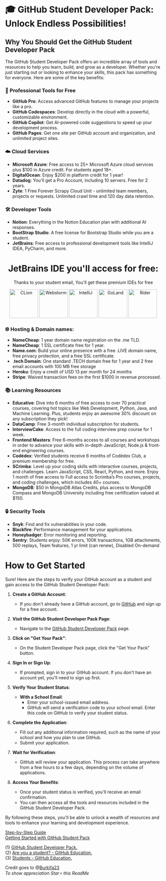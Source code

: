 # 🎓 GitHub Student Developer Pack: Unlock Endless Possibilities!

## Why You Should Get the GitHub Student Developer Pack

The GitHub Student Developer Pack offers an incredible array of tools and resources to help you learn, build, and grow as a developer. Whether you're just starting out or looking to enhance your skills, this pack has something for everyone. Here are some of the key benefits:

### 🚀 Professional Tools for Free
- **GitHub Pro**: Access advanced GitHub features to manage your projects like a pro.
- **GitHub Codespaces**: Develop directly in the cloud with a powerful, customizable environment.
- **GitHub Copilot**: Get AI-powered code suggestions to speed up your development process.
- **GitHub Pages**: Get one site per GitHub account and organization, and unlimited project sites.

### ☁️ Cloud Services
- **Microsoft Azure**: Free access to 25+ Microsoft Azure cloud services plus $100 in Azure credit. For students aged 18+.
- **DigitalOcean**: Enjoy $200 in platform credit for 1 year!
- **Datadog**: You'll get a Pro Account, including 10 servers. Free for 2 years.
- **Zyte**: 1 Free Forever Scrapy Cloud Unit - unlimited team members, projects or requests. Unlimited crawl time and 120 day data retention.

### 🛠️ Developer Tools
- **Notion**: Everything in the Notion Education plan with additional AI responses.
- **BootStrap Studio**: A free license for Bootstrap Studio while you are a student.
- **JetBrains**: Free access to professional development tools like IntelliJ IDEA, PyCharm, and more.
<div align="center">
        <h1>JetBrains IDE you'll access for free:</h1>
        <p>Thanks to your student email, You'll get these premium IDEs for free</p>
        <img src="https://cdn.jsdelivr.net/gh/devicons/devicon@latest/icons/clion/clion-original.svg" height="92" width="92" alt="CLion"/>
        <img src="https://cdn.jsdelivr.net/gh/devicons/devicon@latest/icons/webstorm/webstorm-original.svg" height="92" width="92" alt="Webstorm"/>
        <img src="https://cdn.jsdelivr.net/gh/devicons/devicon@latest/icons/intellij/intellij-original.svg" height="92" width="92" alt="IntelliJ"/>
        <img src="https://cdn.jsdelivr.net/gh/devicons/devicon@latest/icons/goland/goland-original.svg" height="92" width="92" alt="GoLand"/>
        <img src="https://cdn.jsdelivr.net/gh/devicons/devicon@latest/icons/rider/rider-original.svg" height="92" width="92" alt="Rider"/>
    </div>


### 🌐 Hosting & Domain names:
- **NameCheap**: 1 year domain name registration on the .me TLD.
- **NameCheap**: 1 SSL certificate free for 1 year.
- **Name.com**: Build your online presence with a free .LIVE domain name, free privacy protection, and a free SSL certificate.
- **.tech Domain**: One standard .TECH domain free for 1 year and 2 free email accounts with 100 MB free storage
- **Heroku**: Enjoy a credit of USD 13  per month for 24 months
- **Stripe**: Waived transaction fees on the first $1000 in revenue processed.

### 📚 Learning Resources
- **Educative**: Dive into 6 months of free access to over 70 practical courses, covering hot topics like Web Development, Python, Java, and Machine Learning. Plus, students enjoy an awesome 30% discount on any subscription they pick!
- **DataCamp**: Free 3-month individual subscription for students.
- **InterviewCake**: Access to the full coding interview prep course for 1 week.
- **Frontend Masters**: Free 6-months access to all courses and workshops in order to advance your skills with in-depth JavaScript, Node.js & front-end engineering courses.
- **Codédex**: Verified students receive 6 months of Codédex Club, a premium membership for free.
- **SCrimba**: Level up your coding skills with interactive courses, projects, and challenges. Learn JavaScript, CSS, React, Python, and more. Enjoy 1 month of free access to Full access to Scrimba’s Pro courses, projects, and coding challenges, which includes 40+ courses.
- **MongoDB**: $50 in MongoDB Atlas Credits, plus access to MongoDB Compass and MongoDB University including free certification valued at $150.

### 🔒 Security Tools
- **Snyk**: Find and fix vulnerabilities in your code.
- **Blackfire**: Performance management for your applications.
- **Honeybadger**: Error monitoring and reporting.
- **Sentry**: Students enjoy: 50K errors, 100K transactions, 1GB attachments, 500 replays, Team features, 1 yr limit (can renew), Disabled On-demand

# How to Get Started
Sure! Here are the steps to verify your GitHub account as a student and gain access to the GitHub Student Developer Pack:

1. **Create a GitHub Account**:
   - If you don't already have a GitHub account, go to [GitHub](https://github.com) and sign up for a free account.

2. **Visit the GitHub Student Developer Pack Page**:
   - Navigate to the [GitHub Student Developer Pack](https://education.github.com/pack) page.

3. **Click on "Get Your Pack"**:
   - On the Student Developer Pack page, click the "Get Your Pack" button.

4. **Sign In or Sign Up**:
   - If prompted, sign in to your GitHub account. If you don't have an account yet, you'll need to sign up first.

5. **Verify Your Student Status**:
   - **With a School Email**:
     - Enter your school-issued email address.
     - GitHub will send a verification code to your school email. Enter this code on GitHub to verify your student status.
    
       
6. **Complete the Application**:
   - Fill out any additional information required, such as the name of your school and how you plan to use GitHub.
   - Submit your application.

7. **Wait for Verification**:
   - GitHub will review your application. This process can take anywhere from a few hours to a few days, depending on the volume of applications.

8. **Access Your Benefits**:
   - Once your student status is verified, you'll receive an email confirmation.
   - You can then access all the tools and resources included in the GitHub Student Developer Pack.

By following these steps, you'll be able to unlock a wealth of resources and tools to enhance your learning and development experience.


[Step-by-Step Guide](https://techcommunity.microsoft.com/t5/educator-developer-blog/step-by-step-setting-up-github-student-and-github-copilot-as-an/ba-p/3736279)
<br>
[Getting Started with GitHub Student Pack](https://devhunt.org/blog/github-student-pack-getting-started)


(1) [GitHub Student Developer Pack.](https://education.github.com/pack)
<br>
(2) [Are you a student? - GitHub Education.](https://education.github.com/pack/join)
<br>
(3) [Students - GitHub Education.](https://github.com/education/students/)

Credit goes to @[Burkifa23](https://github.com/Burkifa23) <br> _To show appreciation Star⭐ this ReadMe_
